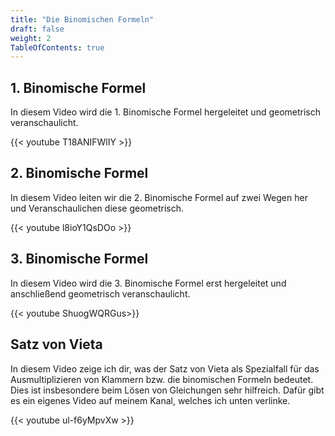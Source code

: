 ```yaml
---
title: "Die Binomischen Formeln"
draft: false
weight: 2
TableOfContents: true
---
```


## 1. Binomische Formel
In diesem Video wird die 1. Binomische Formel hergeleitet und geometrisch veranschaulicht.

{{< youtube T18ANIFWlIY >}}

## 2. Binomische Formel
In diesem Video leiten wir die 2. Binomische Formel auf zwei Wegen her und Veranschaulichen diese geometrisch.

{{< youtube l8ioY1QsDOo >}}

## 3. Binomische Formel
In diesem Video wird die 3. Binomische Formel erst hergeleitet und anschließend geometrisch veranschaulicht.

{{< youtube ShuogWQRGus>}}

## Satz von Vieta
In diesem Video zeige ich dir, was der Satz von Vieta als Spezialfall für das Ausmultiplizieren von Klammern bzw. die binomischen Formeln bedeutet. Dies ist insbesondere beim Lösen von Gleichungen sehr hilfreich. Dafür gibt es ein eigenes Video auf meinem Kanal, welches ich unten verlinke.

{{< youtube ul-f6yMpvXw >}}